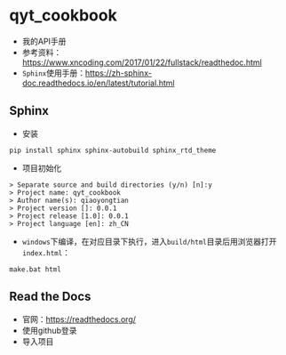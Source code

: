 # qyt_cookbook

- 我的API手册
- 参考资料：<https://www.xncoding.com/2017/01/22/fullstack/readthedoc.html>
- `Sphinx`使用手册：<https://zh-sphinx-doc.readthedocs.io/en/latest/tutorial.html>

## Sphinx

- 安装

~~~shell
pip install sphinx sphinx-autobuild sphinx_rtd_theme
~~~

- 项目初始化

~~~shell
> Separate source and build directories (y/n) [n]:y
> Project name: qyt_cookbook
> Author name(s): qiaoyongtian
> Project version []: 0.0.1
> Project release [1.0]: 0.0.1
> Project language [en]: zh_CN
~~~

- `windows`下编译，在对应目录下执行，进入`build/html`目录后用浏览器打开`index.html`：

~~~shell
make.bat html
~~~

## Read the Docs

- 官网：<https://readthedocs.org/>
- 使用github登录
- 导入项目
